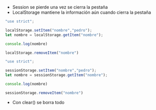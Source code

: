 - Session se pierde una vez se cierra la pestaña
- LocalStorage mantiene la información aún cuando cierra la pestaña

```js
"use strict";

localStorage.setItem("nombre","pedro");
let nombre = localStorage.getItem("nombre");

console.log(nombre)

localStorage.removeItem("nombre")
```

```js
"use strict";

sessionStorage.setItem("nombre","pedro");
let nombre = sessionStorage.getItem("nombre");

console.log(nombre)

sessionStorage.removeItem("nombre")
```

* Con clear() se borra todo
